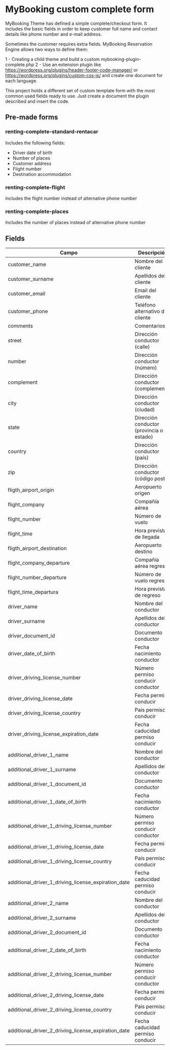 # MyBooking custom complete form

MyBooking Theme has defined a simple complete/checkout form. It includes
the basic fields in order to keep customer full name and contact details
like phone number and e-mail address.

Sometimes the customer requires extra fields. MyBooking Reservation Engine
allows two ways to define them:

1 - Creating a child theme and build a custom mybooking-plugin-complete.php 
2 - Use an extension plugin like https://wordpress.org/plugins/header-footer-code-manager/ or
https://wordpress.org/plugins/custom-css-js/ and create one document for each
language.

This project holds a different set of custom template form with the
most common used fields ready to use. Just create a document the
plugin described and insert the code.

## Pre-made forms

### renting-complete-standard-rentacar
 
Includes the following fields:

- Driver date of birth
- Number of places
- Customer address
- Flight number
- Destination accommodation

### renting-complete-flight

Includes the flight number instead of alternative phone number

### renting-complete-places

Includes the number of places instead of alternative phone number

## Fields

| Campo                                               | Descripción                              | Detalle |                                                                              |
| --------------------------------------------------- | ---------------------------------------- | ------- | ---------------------------------------------------------------------------- |
| customer_name                                       | Nombre del cliente                       | String(40)  | Obligatorio                                                                  |
| customer_surname                                    | Apellidos del cliente                    | String(40)  | Obligatorio                                                                  |
| customer_email                                      | Email del cliente                        | String(40)  | Obligatorio                                                                  |
| customer_phone                                      | Teléfono alternativo del cliente         | String(15)  | Opcional                                                                     |
| comments                                            | Comentarios                              | String  | Opcional                                                                     |
| street                                              | Dirección conductor (calle)              | String(60)  | Opcional                                                                     |
| number                                              | Dirección conductor (número)             | String(10)  | Opcional                                                                     |
| complement                                          | Dirección conductor (complemento)        | String(20)  | Opcional                                                                     |
| city                                                | Dirección conductor (ciudad)             | String(60)  | Opcional                                                                     |
| state                                               | Dirección conductor (provincia o estado) | String(60)  | Opcional                                                                     |
| country                                             | Dirección conductor (país)               | String(50)  | Opcional                                                                     |
| zip                                                 | Dirección conductor (código postal)      | String(10)  | Opcional                                                                     |
| fligth_airport_origin                               | Aeropuerto origen                        | String(100)  | Opcional                                                                     |
| flight_company                                      | Compañía aérea                           | String(80)  | Opcional                                                                     |
| flight_number                                       | Número de vuelo                          | String(10)  | Opcional                                                                     |
| flight_time                                         | Hora prevista de llegada                 | String(5)  | Opcional                                                                     |
| fligth_airport_destination                          | Aeropuerto destino                       | String(100)  | Opcional                                                                     |
| flight_company_departure                            | Compañía aérea regreso                   | String(80)  | Opcional                                                                     |
| flight_number_departure                             | Número de vuelo regreso                  | String(10)  | Opcional                                                                     |
| flight_time_departura                               | Hora prevista de regreso                 | String(5)  | Opcional                                                                     |
| driver_name                                         | Nombre del conductor                     | String(40)  | Opcional                                                                     |
| driver_surname                                      | Apellidos del conductor                  | String(40)  | Opcional                                                                     |
| driver_document_id                                  | Documento conductor                      | String(50)  | Opcional                                                                     |
| driver_date_of_birth                                | Fecha nacimiento conductor               | dd/mm/yyyy  | Opcional                                                                     |
| driver_driving_license_number                       | Número permiso conducir conductor        | String(50)  | Opcional                                                                     |
| driver_driving_license_date                         | Fecha permiso conducir                   | dd/mm/yyyy  | Opcional                                                                     |
| driver_driving_license_country                      | País permiso conducir                    | String(50)  | Opcional                                                                     |
| driver_driving_license_expiration_date              | Fecha caducidad permiso conducir         | dd/mm/yyyy  | Opcional                                                                     |
| additional_driver_1_name                            | Nombre del conductor                     | String(40)  | Opcional                                                                     |
| additional_driver_1_surname                         | Apellidos del conductor                  | String(40)  | Opcional                                                                     |
| additional_driver_1_document_id                     | Documento conductor                      | String(50)  | Opcional                                                                     |
| additional_driver_1_date_of_birth                   | Fecha nacimiento conductor               | dd/mm/yyyy  | Opcional                                                                     |
| additional_driver_1_driving_license_number          | Número permiso conducir conductor        | String(50)  | Opcional                                                                     |
| additional_driver_1_driving_license_date            | Fecha permiso conducir                   | dd/mm/yyyy  | Opcional                                                                     |
| additional_driver_1_driving_license_country         | País permiso conducir                    | String(50)  | Opcional                                                                     |
| additional_driver_1_driving_license_expiration_date | Fecha caducidad permiso conducir         | dd/mm/yyyy  | Opcional                                                                     |
| additional_driver_2_name                            | Nombre del conductor                     | String(40)  | Opcional                                                                     |
| additional_driver_2_surname                         | Apellidos del conductor                  | String(40)  | Opcional                                                                     |
| additional_driver_2_document_id                     | Documento conductor                      | String(50)  | Opcional                                                                     |
| additional_driver_2_date_of_birth                   | Fecha nacimiento conductor               | dd/mm/yyyy  | Opcional                                                                     |
| additional_driver_2_driving_license_number          | Número permiso conducir conductor        | String(50)  | Opcional                                                                     |
| additional_driver_2_driving_license_date            | Fecha permiso conducir                   | dd/mm/yyyy  | Opcional                                                                     |
| additional_driver_2_driving_license_country         | País permiso conducir                    | String(50)  | Opcional                                                                     |
| additional_driver_2_driving_license_expiration_date | Fecha caducidad permiso conducir         | dd/mm/yyyy  | Opcional                                                                     |